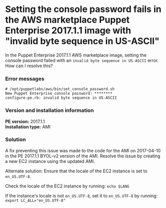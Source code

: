 # Setting the console password fails in the AWS marketplace Puppet Enterprise 2017.1.1 image with "invalid byte sequence in US-ASCII"
<p>In the Puppet Enterprise 2017.1.1 AWS marketplace image, setting the console password failed with an <code>invalid byte sequence in US-ASCII</code> error. How can I resolve this?</p>
<h3 id="error-messages">Error messages</h3>
<pre><code># /opt/puppetlabs/aws/bin/set_console_password.sh
New Puppet Enterprise console password: ********
configure-pe.rb: invalid byte sequence in US-ASCII</code></pre>
<h3 id="version-and-installation-information">Version and installation information</h3>
<p><strong>PE version:</strong> 2017.1.1<br> <strong>Installation type:</strong> AMI</p>
<h3 id="solution">Solution</h3>
<p>A fix preventing this issue was made to the code for the AMI on 2017-04-10 in the PE 2017.1.1 BYOL-v2 version of the AMI. Resolve the issue by creating a new EC2 instance using the updated AMI.</p>
<p>Alternate solution: Ensure that the locale of the EC2 instance is set to <code>en_US.UTF-8</code>.</p>
<p>Check the locale of the EC2 instance by running: <code>echo $LANG</code></p>
<p>If the instance's locale is not <code>en_US.UTF-8</code>, set it to <code>en_US.UTF-8</code> by running: <code>export LC_ALL="en_US.UTF-8"</code></p>

